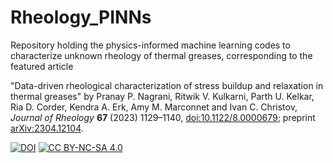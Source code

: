 # Rheology_PINNs

Repository holding the physics-informed machine learning codes to characterize unknown rheology of thermal greases, corresponding to the featured article 

"Data-driven rheological characterization of stress buildup and relaxation in thermal greases" by Pranay P. Nagrani, Ritwik V. Kulkarni, Parth U. Kelkar, Ria D. Corder, Kendra A. Erk, Amy M. Marconnet and Ivan C. Christov, _Journal of Rheology_ **67** (2023) 1129&ndash;1140, [doi:10.1122/8.0000679](https://dx.doi.org/10.1122/8.0000679); preprint [arXiv:2304.12104](https://arxiv.org/abs/2304.12104).

[![DOI](https://zenodo.org/badge/DOI/10.5281/zenodo.7813789.svg)](https://doi.org/10.5281/zenodo.7813789) 
[![CC BY-NC-SA 4.0][cc-by-nc-sa-shield]][cc-by-nc-sa]

[cc-by-nc-sa]: http://creativecommons.org/licenses/by-nc-sa/4.0/
[cc-by-nc-sa-shield]: https://img.shields.io/badge/License-CC%20BY--NC--SA%204.0-lightgrey.svg
